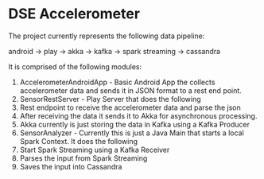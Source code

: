 # DSE Accelerometer

The project currently represents the following data pipeline:

android -> play -> akka -> kafka -> spark streaming -> cassandra

It is comprised of the following modules:

1. AccelerometerAndroidApp - Basic Android App the collects accelerometer data and sends it in JSON format to a rest end point.
2. SensorRestServer - Play Server that does the following
  1. Rest endpoint to receive the accelerometer data and parse the json
  2. After receiving the data it sends it to Akka for asynchronous processing.  
  3. Akka currently is just storing the data in Kafka using a Kafka Producer
3. SensorAnalyzer - Currently this is just a Java Main that starts a local Spark Context.  It does the following
  1. Start Spark Streaming using a Kafka Receiver
  2. Parses the input from Spark Streaming
  3. Saves the input into Cassandra
